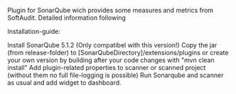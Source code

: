 Plugin for SonarQube wich provides some measures and metrics from SoftAudit. Detailed information following

Installation-guide:

Install SonarQube 5.1.2 (Only compatibel with this version!)
Copy the jar (from release-folder) to [SonarQubeDirectory]/extensions/plugins or create your own version by building after your code changes with "mvn clean install"
Add plugin-related properties to scanner or scanned project (without them no full file-logging is possible)
Run Sonarqube and scanner as usual and add widget to dashboard.

